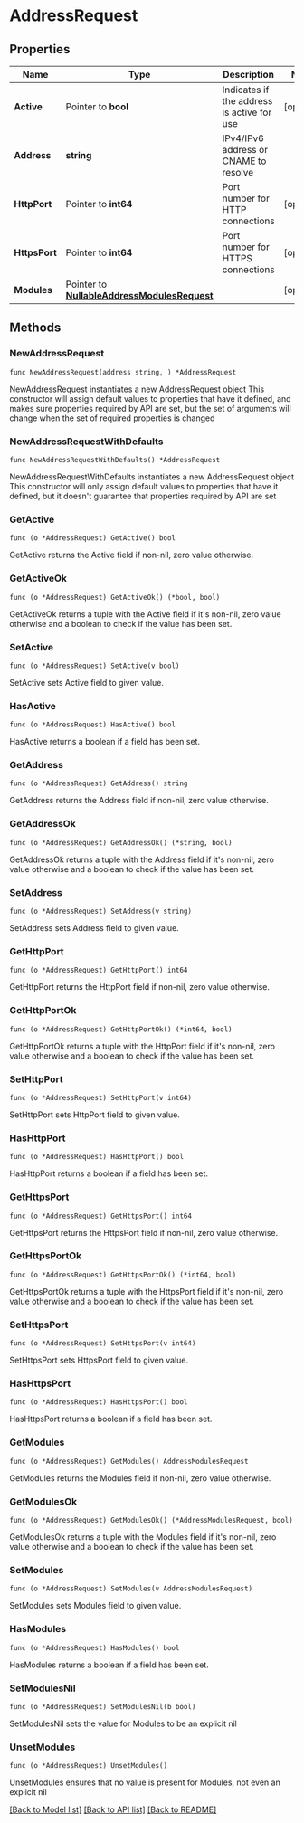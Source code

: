 # AddressRequest

## Properties

Name | Type | Description | Notes
------------ | ------------- | ------------- | -------------
**Active** | Pointer to **bool** | Indicates if the address is active for use | [optional] 
**Address** | **string** | IPv4/IPv6 address or CNAME to resolve | 
**HttpPort** | Pointer to **int64** | Port number for HTTP connections | [optional] 
**HttpsPort** | Pointer to **int64** | Port number for HTTPS connections | [optional] 
**Modules** | Pointer to [**NullableAddressModulesRequest**](AddressModulesRequest.md) |  | [optional] 

## Methods

### NewAddressRequest

`func NewAddressRequest(address string, ) *AddressRequest`

NewAddressRequest instantiates a new AddressRequest object
This constructor will assign default values to properties that have it defined,
and makes sure properties required by API are set, but the set of arguments
will change when the set of required properties is changed

### NewAddressRequestWithDefaults

`func NewAddressRequestWithDefaults() *AddressRequest`

NewAddressRequestWithDefaults instantiates a new AddressRequest object
This constructor will only assign default values to properties that have it defined,
but it doesn't guarantee that properties required by API are set

### GetActive

`func (o *AddressRequest) GetActive() bool`

GetActive returns the Active field if non-nil, zero value otherwise.

### GetActiveOk

`func (o *AddressRequest) GetActiveOk() (*bool, bool)`

GetActiveOk returns a tuple with the Active field if it's non-nil, zero value otherwise
and a boolean to check if the value has been set.

### SetActive

`func (o *AddressRequest) SetActive(v bool)`

SetActive sets Active field to given value.

### HasActive

`func (o *AddressRequest) HasActive() bool`

HasActive returns a boolean if a field has been set.

### GetAddress

`func (o *AddressRequest) GetAddress() string`

GetAddress returns the Address field if non-nil, zero value otherwise.

### GetAddressOk

`func (o *AddressRequest) GetAddressOk() (*string, bool)`

GetAddressOk returns a tuple with the Address field if it's non-nil, zero value otherwise
and a boolean to check if the value has been set.

### SetAddress

`func (o *AddressRequest) SetAddress(v string)`

SetAddress sets Address field to given value.


### GetHttpPort

`func (o *AddressRequest) GetHttpPort() int64`

GetHttpPort returns the HttpPort field if non-nil, zero value otherwise.

### GetHttpPortOk

`func (o *AddressRequest) GetHttpPortOk() (*int64, bool)`

GetHttpPortOk returns a tuple with the HttpPort field if it's non-nil, zero value otherwise
and a boolean to check if the value has been set.

### SetHttpPort

`func (o *AddressRequest) SetHttpPort(v int64)`

SetHttpPort sets HttpPort field to given value.

### HasHttpPort

`func (o *AddressRequest) HasHttpPort() bool`

HasHttpPort returns a boolean if a field has been set.

### GetHttpsPort

`func (o *AddressRequest) GetHttpsPort() int64`

GetHttpsPort returns the HttpsPort field if non-nil, zero value otherwise.

### GetHttpsPortOk

`func (o *AddressRequest) GetHttpsPortOk() (*int64, bool)`

GetHttpsPortOk returns a tuple with the HttpsPort field if it's non-nil, zero value otherwise
and a boolean to check if the value has been set.

### SetHttpsPort

`func (o *AddressRequest) SetHttpsPort(v int64)`

SetHttpsPort sets HttpsPort field to given value.

### HasHttpsPort

`func (o *AddressRequest) HasHttpsPort() bool`

HasHttpsPort returns a boolean if a field has been set.

### GetModules

`func (o *AddressRequest) GetModules() AddressModulesRequest`

GetModules returns the Modules field if non-nil, zero value otherwise.

### GetModulesOk

`func (o *AddressRequest) GetModulesOk() (*AddressModulesRequest, bool)`

GetModulesOk returns a tuple with the Modules field if it's non-nil, zero value otherwise
and a boolean to check if the value has been set.

### SetModules

`func (o *AddressRequest) SetModules(v AddressModulesRequest)`

SetModules sets Modules field to given value.

### HasModules

`func (o *AddressRequest) HasModules() bool`

HasModules returns a boolean if a field has been set.

### SetModulesNil

`func (o *AddressRequest) SetModulesNil(b bool)`

 SetModulesNil sets the value for Modules to be an explicit nil

### UnsetModules
`func (o *AddressRequest) UnsetModules()`

UnsetModules ensures that no value is present for Modules, not even an explicit nil

[[Back to Model list]](../README.md#documentation-for-models) [[Back to API list]](../README.md#documentation-for-api-endpoints) [[Back to README]](../README.md)


